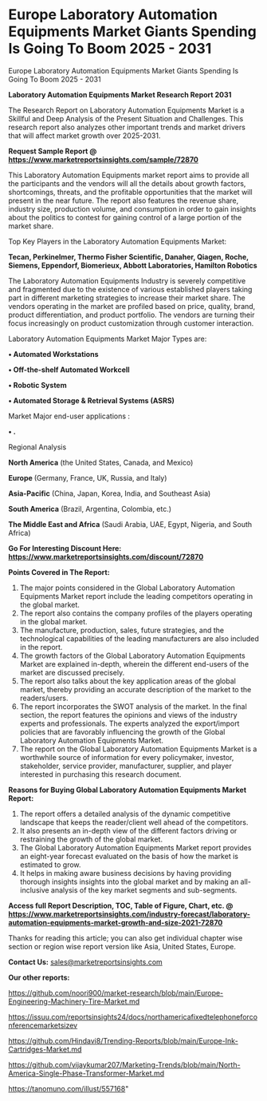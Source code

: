 # Europe Laboratory Automation Equipments Market Giants Spending Is Going To Boom 2025 - 2031
Europe Laboratory Automation Equipments Market Giants Spending Is Going To Boom 2025 - 2031

<strong>Laboratory Automation Equipments Market Research Report 2031</strong>

The Research Report on Laboratory Automation Equipments Market is a Skillful and Deep Analysis of the Present Situation and Challenges. This research report also analyzes other important trends and market drivers that will affect market growth over 2025-2031.

<strong>Request Sample Report @ <a href=https://www.marketreportsinsights.com/sample/72870>https://www.marketreportsinsights.com/sample/72870</a></strong>

This Laboratory Automation Equipments market report aims to provide all the participants and the vendors will all the details about growth factors, shortcomings, threats, and the profitable opportunities that the market will present in the near future. The report also features the revenue share, industry size, production volume, and consumption in order to gain insights about the politics to contest for gaining control of a large portion of the market share.

Top Key Players in the Laboratory Automation Equipments Market:

<strong>Tecan, Perkinelmer, Thermo Fisher Scientific, Danaher, Qiagen, Roche, Siemens, Eppendorf, Biomerieux, Abbott Laboratories, Hamilton Robotics</strong>

The Laboratory Automation Equipments Industry is severely competitive and fragmented due to the existence of various established players taking part in different marketing strategies to increase their market share. The vendors operating in the market are profiled based on price, quality, brand, product differentiation, and product portfolio. The vendors are turning their focus increasingly on product customization through customer interaction.

Laboratory Automation Equipments Market Major Types are:

<strong>• Automated Workstations

• Off-the-shelf Automated Workcell

• Robotic System

• Automated Storage & Retrieval Systems (ASRS)</strong>

Market Major end-user applications :

<strong>• .</strong>

Regional Analysis

</u><strong><b>North America</b></strong> (the United States, Canada, and Mexico)

<strong><b>Europe </b></strong>(Germany, France, UK, Russia, and Italy)

<strong><b>Asia-Pacific</b></strong> (China, Japan, Korea, India, and Southeast Asia)

<strong><b>South America</b></strong> (Brazil, Argentina, Colombia, etc.)

<strong><b>The Middle East and Africa</b></strong> (Saudi Arabia, UAE, Egypt, Nigeria, and South Africa)

<strong>Go For Interesting Discount Here: <a href=https://www.marketreportsinsights.com/discount/72870>https://www.marketreportsinsights.com/discount/72870</a></strong>

<strong>Points Covered in The Report:</strong>
<ol>
  <li>The major points considered in the Global Laboratory Automation Equipments Market report include the leading competitors operating in the global market.</li>
  <li>The report also contains the company profiles of the players operating in the global market.</li>
  <li>The manufacture, production, sales, future strategies, and the technological capabilities of the leading manufacturers are also included in the report.</li>
  <li>The growth factors of the Global Laboratory Automation Equipments Market are explained in-depth, wherein the different end-users of the market are discussed precisely.</li>
  <li>The report also talks about the key application areas of the global market, thereby providing an accurate description of the market to the readers/users.</li>
  <li>The report incorporates the SWOT analysis of the market. In the final section, the report features the opinions and views of the industry experts and professionals. The experts analyzed the export/import policies that are favorably influencing the growth of the Global Laboratory Automation Equipments Market.</li>
  <li>The report on the Global Laboratory Automation Equipments Market is a worthwhile source of information for every policymaker, investor, stakeholder, service provider, manufacturer, supplier, and player interested in purchasing this research document.</li>
</ol>
<strong>Reasons for Buying Global Laboratory Automation Equipments Market Report:</strong>

<ol>
  <li>The report offers a detailed analysis of the dynamic competitive landscape that keeps the reader/client well ahead of the competitors.</li>
  <li>It also presents an in-depth view of the different factors driving or restraining the growth of the global market.</li>
  <li>The Global Laboratory Automation Equipments Market report provides an eight-year forecast evaluated on the basis of how the market is estimated to grow.</li>
  <li>It helps in making aware business decisions by having providing thorough insights insights into the global market and by making an all-inclusive analysis of the key market segments and sub-segments.</li>
</ol>
<strong>Access full Report Description, TOC, Table of Figure, Chart, etc. @ <a href=https://www.marketreportsinsights.com/industry-forecast/laboratory-automation-equipments-market-growth-and-size-2021-72870>https://www.marketreportsinsights.com/industry-forecast/laboratory-automation-equipments-market-growth-and-size-2021-72870</a></strong>


Thanks for reading this article; you can also get individual chapter wise section or region wise report version like Asia, United States, Europe.

<strong>Contact Us:</strong>
sales@marketreportsinsights.com

<strong>Our other reports:</strong>

<a href=https://github.com/noori900/market-research/blob/main/Europe-Engineering-Machinery-Tire-Market.md>https://github.com/noori900/market-research/blob/main/Europe-Engineering-Machinery-Tire-Market.md</a>

<a href=https://issuu.com/reportsinsights24/docs/northamericafixedtelephoneforconferencemarketsizev>https://issuu.com/reportsinsights24/docs/northamericafixedtelephoneforconferencemarketsizev</a>

<a href=https://github.com/Hindavi8/Trending-Reports/blob/main/Europe-Ink-Cartridges-Market.md>https://github.com/Hindavi8/Trending-Reports/blob/main/Europe-Ink-Cartridges-Market.md</a>

<a href=https://github.com/vijaykumar207/Marketing-Trends/blob/main/North-America-Single-Phase-Transformer-Market.md>https://github.com/vijaykumar207/Marketing-Trends/blob/main/North-America-Single-Phase-Transformer-Market.md</a>

<a href=https://tanomuno.com/illust/557168>https://tanomuno.com/illust/557168</a>"
